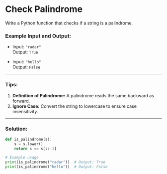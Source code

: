 # Check Palindrome

Write a Python function that checks if a string is a palindrome.

### Example Input and Output:

- Input: `"radar"`  
  Output: `True`

- Input: `"hello"`  
  Output: `False`

---

### Tips:

1. **Definition of Palindrome:** A palindrome reads the same backward as forward.
2. **Ignore Case:** Convert the string to lowercase to ensure case insensitivity.

---

### Solution:

```python
def is_palindrome(s):
    s = s.lower()
    return s == s[::-1]

# Example usage
print(is_palindrome("radar"))  # Output: True
print(is_palindrome("hello"))  # Output: False
```
